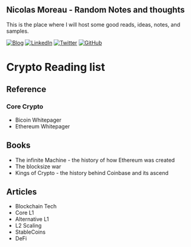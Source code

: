 ## Nicolas Moreau - Random Notes and thoughts

This is the place where I will host some good reads, ideas, notes, and samples.

[![Blog](https://img.shields.io/badge/Blog-12100E?style=fplastic&logo=medium&logoColor=white)](http://blog.nmoreau.com)
[![LinkedIn](https://img.shields.io/badge/Linkedin-%230077B5.svg?style=fplastic&logo=linkedin&logoColor=white)](https://www.linkedin.com/in/nicolasmoreau/)
[![Twitter](https://img.shields.io/badge/Twitter-%231DA1F2.svg?style=plastic&logo=Twitter&logoColor=white)](https://twitter.com/nicolasmoreau)
[![GitHub](https://img.shields.io/badge/github-%23121011.svg?style=plastic&logo=github&logoColor=white)](https://github.com/nmoreau/)


# Crypto Reading list
## Reference
### Core Crypto
- Bicoin Whitepager
- Ethereum Whitepager
## Books
- The infinite Machine - the history of how Ethereum was created
- The blocksize war
- Kings of Crypto - the history behind Coinbase and its ascend

## Articles
- Blockchain Tech
- Core L1
- Alternative L1
- L2 Scaling
- StableCoins
- DeFi


